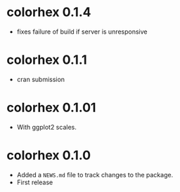 
# colorhex 0.1.4
- fixes failure of build if server is unresponsive

# colorhex 0.1.1
- cran submission

# colorhex 0.1.01

* With ggplot2 scales.

# colorhex 0.1.0

* Added a `NEWS.md` file to track changes to the package.
* First release
